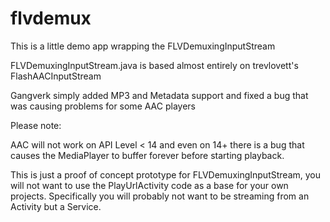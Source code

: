 flvdemux
========

This is a little demo app wrapping the FLVDemuxingInputStream

FLVDemuxingInputStream.java is based almost entirely on trevlovett's FlashAACInputStream

Gangverk simply added MP3 and Metadata support and fixed a bug that was causing problems for some AAC players

Please note:

AAC will not work on API Level < 14 and even on 14+ there is a bug that causes the MediaPlayer to buffer forever before starting playback.

This is just a proof of concept prototype for FLVDemuxingInputStream, you will not want to use the PlayUrlActivity code as a base for your own projects.
Specifically you will probably not want to be streaming from an Activity but a Service.

